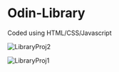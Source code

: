 # Odin-Library

Coded using HTML/CSS/Javascript

![LibraryProj2](https://user-images.githubusercontent.com/87039063/185007104-b29e1002-2de0-45bb-90a6-ff9c2abbbf56.png)

![LibraryProj1](https://user-images.githubusercontent.com/87039063/185007110-4af46681-5bcd-4f01-b5ed-652017f8a7d8.png)
